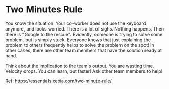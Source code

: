 # Two Minutes Rule

You know the situation. Your co-worker does not use the keyboard anymore, and looks worried. There is a lot of sighs. Nothing happens. Then there is "Google to the rescue". Evidently, someone is trying to solve some problem, but is simply stuck. Everyone knows that just explaining the problem to others frequently helps to solve the problem on the spot! In other cases, there are other team members that have the solution ready at hand.

Think about the implication to the team's output. You are wasting time. Velocity drops. You can learn, but faster! Ask other team members to help!

Ref: https://essentials.xebia.com/two-minute-rule/